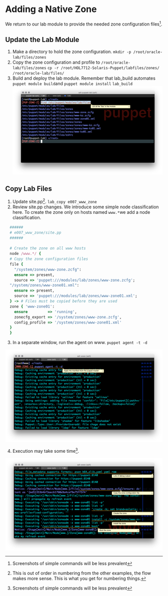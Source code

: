 # Adding a Native Zone

We return to our lab module to provide the needed zone configuration files[^1].

## Update the Lab Module

1. Make a directory to hold the zone configuration.
   `mkdir -p /root/oracle-lab/files/zones`
2. Copy the zone configuration and profile to `/root/oracle-lab/files/zones`
   `cp -r /root/HOL7712-Solaris-Puppet/labfiles/zones/ /root/oracle-lab/files/`
3. Build and deploy the lab module. Remember that lab_build automates `puppet module build`and `puppet module install`
   `lab_build` ![ZONE-PUP-002.0](assets/ZONE-PUP-002.0.png)


## Copy Lab Files

1. Update site.pp[^2].
   `lab_copy e007_www_zone`
2. Review site.pp changes.
   We introduce some simple node classification here. To create the zone only on hosts named `www.*`we add a node classification.

```ruby
  ######
  # e007_www_zone/site.pp
  ######

  # Create the zone on all www hosts
  node /www.*/ {
  # Copy the zone configuration files
  file {
    "/system/zones/www-zone.zcfg":
    ensure => present,
    source => 'puppet:///modules/lab/zones/www-zone.zcfg';
  "/system/zones/www-zone01.xml":
    ensure => present,
    source => 'puppet:///modules/lab/zones/www-zone01.xml';
  } -> # Files must be copied before they are used
  zone { 'www-zone01':
    ensure         => 'running',
    zonecfg_export => '/system/zones/www-zone.zcfg',
    config_profile => '/system/zones/www-zone01.xml'
  }
  }
```

3. In a separate window, run the agent on www.
   `puppet agent -t -d`

  ![](assets/ZONE-WWW-001.0.png)

4. Execution may take some time[^1].

  ![](assets/ZONE-WWW-001.1.png)


[^1]: Screenshots of simple commands will be less prevalent

[^2]: This is out of order in numbering from the other examples, the flow makes more sense. This is what you get for numbering things.

[^3]: Continue with the lab, take a break, or wait paitentely. This may take 10 minutes or more

